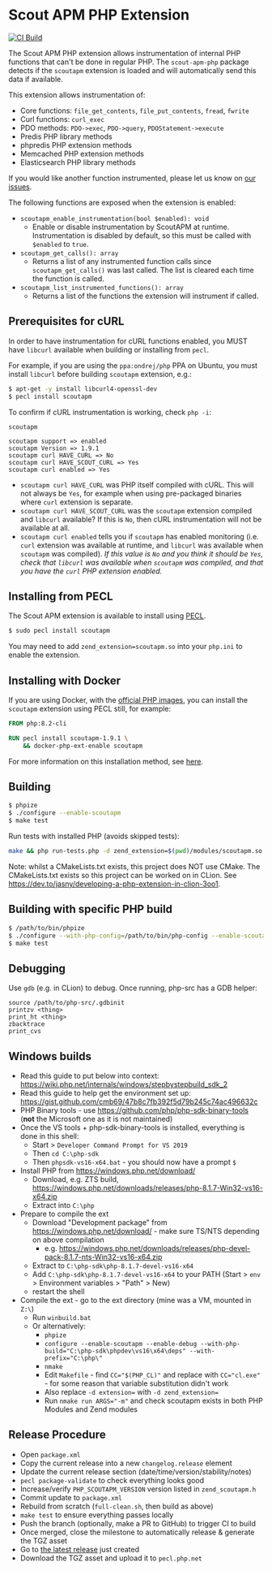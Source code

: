 # Scout APM PHP Extension

[![CI Build](https://github.com/scoutapp/scout-apm-php-ext/actions/workflows/ci-build.yaml/badge.svg)](https://github.com/scoutapp/scout-apm-php-ext/actions/workflows/ci-build.yaml)

The Scout APM PHP extension allows instrumentation of internal PHP
functions that can't be done in regular PHP. The `scout-apm-php`
package detects if the `scoutapm` extension is loaded and will
automatically send this data if available.

This extension allows instrumentation of:

 * Core functions: `file_get_contents`, `file_put_contents`, `fread`, `fwrite`
 * Curl functions: `curl_exec`
 * PDO methods: `PDO->exec`, `PDO->query`, `PDOStatement->execute`
 * Predis PHP library methods
 * phpredis PHP extension methods
 * Memcached PHP extension methods
 * Elasticsearch PHP library methods

If you would like another function instrumented, please let us know on
[our issues](https://github.com/scoutapp/scout-apm-php-ext/issues).

The following functions are exposed when the extension is enabled:

 * `scoutapm_enable_instrumentation(bool $enabled): void`
   - Enable or disable instrumentation by ScoutAPM at runtime. Instrumentation is disabled by default, so this must
     be called with `$enabled` to `true`.
 * `scoutapm_get_calls(): array`
   - Returns a list of any instrumented function calls since
     `scoutapm_get_calls()` was last called. The list is cleared each time the
     function is called.
 * `scoutapm_list_instrumented_functions(): array`
   - Returns a list of the functions the extension will instrument if called.

## Prerequisites for cURL

In order to have instrumentation for cURL functions enabled, you MUST have `libcurl` available when building or
installing from `pecl`.

For example, if you are using the `ppa:ondrej/php` PPA on Ubuntu, you must install `libcurl` before building `scoutapm`
extension, e.g.:

```bash
$ apt-get -y install libcurl4-openssl-dev
$ pecl install scoutapm
```

To confirm if cURL instrumentation is working, check `php -i`:

```
scoutapm

scoutapm support => enabled
scoutapm Version => 1.9.1
scoutapm curl HAVE_CURL => No
scoutapm curl HAVE_SCOUT_CURL => Yes
scoutapm curl enabled => Yes
```

* `scoutapm curl HAVE_CURL` was PHP itself compiled with cURL. This will not always be `Yes`, for example when using
  pre-packaged binaries where `curl` extension is separate.
* `scoutapm curl HAVE_SCOUT_CURL` was the `scoutapm` extension compiled and `libcurl` available? If this is `No`, then
  cURL instrumentation will not be available at all.
* `scoutapm curl enabled` tells you if `scoutapm` has enabled monitoring (i.e. `curl` extension was available at
  runtime, and `libcurl` was available when `scoutapm` was compiled). _If this value is `No` and you think it
  should be `Yes`, check that `libcurl` was available when `scoutapm` was compiled, and that you have the `curl` PHP
  extension enabled._

## Installing from PECL

The Scout APM extension is available to install using
[PECL](https://pecl.php.net/package/scoutapm).

```bash
$ sudo pecl install scoutapm
```

You may need to add `zend_extension=scoutapm.so` into your `php.ini` to
enable the extension.

## Installing with Docker

If you are using Docker, with the [official PHP images](https://hub.docker.com/_/php), you can install the `scoutapm`
extension using PECL still, for example:

```dockerfile
FROM php:8.2-cli

RUN pecl install scoutapm-1.9.1 \
    && docker-php-ext-enable scoutapm
```

For more information on this installation method, see [here](https://github.com/docker-library/docs/tree/master/php#pecl-extensions).

## Building

```bash
$ phpize
$ ./configure --enable-scoutapm
$ make test
```

Run tests with installed PHP (avoids skipped tests):

```bash
make && php run-tests.php -d zend_extension=$(pwd)/modules/scoutapm.so --show-diff -q
```

Note: whilst a CMakeLists.txt exists, this project does NOT use CMake.
The CMakeLists.txt exists so this project can be worked on in CLion.
See <https://dev.to/jasny/developing-a-php-extension-in-clion-3oo1>.

## Building with specific PHP build

```bash
$ /path/to/bin/phpize
$ ./configure --with-php-config=/path/to/bin/php-config --enable-scoutapm
$ make test
```

## Debugging

Use `gdb` (e.g. in CLion) to debug. Once running, php-src has a GDB
helper:

```
source /path/to/php-src/.gdbinit
printzv <thing>
print_ht <thing>
zbacktrace
print_cvs
```

## Windows builds

 - Read this guide to put below into context: https://wiki.php.net/internals/windows/stepbystepbuild_sdk_2
 - Read this guide to help get the environment set up: https://gist.github.com/cmb69/47b8c7fb392f5d79b245c74ac496632c
 - PHP Binary tools - use https://github.com/php/php-sdk-binary-tools (**not** the Microsoft one as it is not maintained)
 - Once the VS tools + php-sdk-binary-tools is installed, everything is done in this shell:
   - Start > `Developer Command Prompt for VS 2019`
   - Then `cd C:\php-sdk`
   - Then `phpsdk-vs16-x64.bat` - you should now have a prompt `$ `
 - Install PHP from https://windows.php.net/download/
   - Download, e.g. ZTS build, https://windows.php.net/downloads/releases/php-8.1.7-Win32-vs16-x64.zip
   - Extract into `C:\php`
 - Prepare to compile the ext
   - Download "Development package" from https://windows.php.net/download/ - make sure TS/NTS depending on above compilation
     - e.g. https://windows.php.net/downloads/releases/php-devel-pack-8.1.7-nts-Win32-vs16-x64.zip
   - Extract to `C:\php-sdk\php-8.1.7-devel-vs16-x64`
   - Add `C:\php-sdk\php-8.1.7-devel-vs16-x64` to your PATH (Start > `env` > Environment variables > "Path" > New)
   - restart the shell
 - Compile the ext - go to the ext directory (mine was a VM, mounted in `Z:\`)
   - Run `winbuild.bat`
   - Or alternatively:
     - `phpize`
     - `configure --enable-scoutapm --enable-debug --with-php-build="C:\php-sdk\phpdev\vs16\x64\deps" --with-prefix="C:\php\"`
     - `nmake`
     - Edit `Makefile` - find `CC="$(PHP_CL)"` and replace with `CC="cl.exe"` - for some reason that variable substitution didn't work
     - Also replace `-d extension=` with `-d zend_extension=`
     - Run `nmake run ARGS="-m"` and check scoutapm exists in both PHP Modules and Zend modules

## Release Procedure

 - Open `package.xml`
 - Copy the current release into a new `changelog.release` element
 - Update the current release section (date/time/version/stability/notes)
 - `pecl package-validate` to check everything looks good
 - Increase/verify `PHP_SCOUTAPM_VERSION` version listed in `zend_scoutapm.h`
 - Commit update to `package.xml`
 - Rebuild from scratch (`full-clean.sh`, then build as above)
 - `make test` to ensure everything passes locally
 - Push the branch (optionally, make a PR to GitHub) to trigger CI to build
 - Once merged, close the milestone to automatically release & generate the TGZ asset
 - Go to [the latest release](https://github.com/scoutapp/scout-apm-php-ext/releases) just created
 - Download the TGZ asset and upload it to `pecl.php.net`
